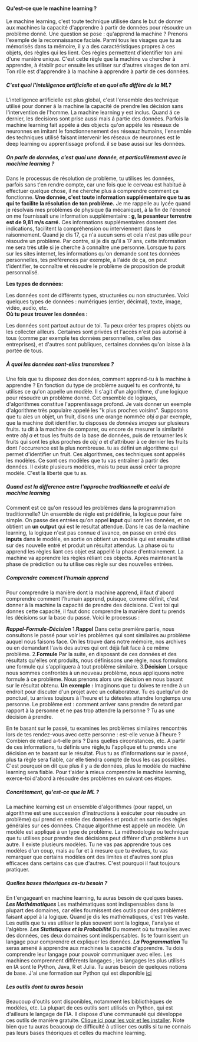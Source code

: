 #### Qu'est-ce que le machine learning ?
Le machine learning, c'est toute technique utilisée dans le but de donner aux machines la capacité d'apprendre à partir de données pour résoudre un problème donné. Une question se pose : qu'apprend la machine ? Prenons l'exemple de la reconnaissance faciale. Parmi tous les visages que tu as mémorisés dans ta mémoire, il y a des caractéristiques propres à ces objets, des règles qui les lient. Ces règles permettent d'identifier ton ami d'une manière unique. C'est cette règle que la machine va chercher à apprendre, à établir pour ensuite les utiliser sur d'autres visages de ton ami. Ton rôle est d'apprendre à la machine à apprendre à partir de ces données.

##### C'est quoi l'intelligence artificielle et en quoi elle diffère de la ML?

L'intelligence artificielle est plus global, c'est l'ensemble des technique utilisé pour donner á la machine la capacité de prendre les décision sans l'intervention de l'homme. La machine learning y est inclus. Quand á ce dernier, les decisions sont prise aussi mais á partie des données. Parfois la machine learning fait appèle á des objects qu'on appèle les réseaux de neuronnes en imitant le fonctionnenement des réseauz humains, l'ensemble des techniques utilisé faisant intervenir les réseaux de neuronnes est le deep learning ou apprentissage profond. il se base aussi sur les données.

##### On parle de données, c'est quoi une donnée, et particulièrement avec le machine learning ?

Dans le processus de résolution de problème, tu utilises les données, parfois sans t'en rendre compte, car une fois que le cerveau est habitué à effectuer quelque chose, il ne cherche plus à comprendre comment ça fonctionne. __Une donnée, c'est toute information supplémentaire que tu as qui te facilite la résolution de ton problème.__ Je me rappelle au lycée quand je résolvais mes problèmes de physique (la mécanique), à la fin de l'énoncé on me fournissait une information supplémentaire : **g, la pesanteur terrestre est de 9,81 m/s carré.** Ces informations supplémentaires donnent des indications, facilitent la compréhension ou interviennent dans le raisonnement.
Quand je dis 17, ça n'a aucun sens et cela n'est pas utile pour résoudre un problème. Par contre, si je dis qu'il a 17 ans, cette information me sera très utile si je cherche à connaître une personne. Lorsque tu pars sur les sites internet, les informations qu'on demande sont tes données personnelles, tes préférences par exemple, à l'aide de ça, on peut t'identifier, te connaître et résoudre le problème de proposition de produit personnalisé.

**Les types de données:**

Les données sont de différents types, structurées ou non structurées. Voici quelques types de données : numériques (entier, décimal), texte, image, vidéo, audio, etc.<br>
**Où tu peux trouver les données :**

Les données sont partout autour de toi. Tu peux créer tes propres objets ou les collecter ailleurs. Certaines sont privées et l'accès n'est pas autorisé à tous (comme par exemple tes données personnelles, celles des entreprises), et d'autres sont publiques, certaines données qu'on laisse à la portée de tous.

##### À quoi les données sont-elles transmises ?

Une fois que tu disposez des données, comment apprend-tu à la machine à apprendre ? En fonction du type de problème auquel tu es confronté, tu utilises ce qu'on appelle un modèle. Il s'agit d'un algorithme, d'une logique pour résoudre un problème donné. Cet ensemble de logiques, d'algorithmes constitue l'apprentissage profond. Je vais donner un exemple d'algorithme très populaire appelé les "k plus proches voisins". Supposons que tu aies un objet, un fruit, disons une orange nommée _obj a_ par exemple, que la machine doit identifier. tu disposes de _données images_ sur plusieurs fruits. tu dit à la machine de comparer, ou encore de mesurer la similarité entre _obj a_ et tous les fruits de la base de données, puis de retourner les k fruits qui sont les plus proches de _obj a_ et d'attribuer à ce dernier les fruits dont l'occurrence est la plus nombreuse. tu as défini un algorithme qui permet d'identifier un fruit. Ces algorithmes, ces techniques sont appelés les modèles. Ce sont ces modèles que tu vas entraîner à partir des données. Il existe plusieurs modèles, mais tu peux aussi créer ta propre modèle. C'est la liberté que tu as.

##### Quand est la difference entre l'approche traditionnelle et celui de machine learning

Comment est ce qu'on ressoud les problèmes dans la programmation traditionnelle? Un ensemble de règle est prédéfinie, la logique pour faire simple. On passe des entrées qu'on appel **input** qui sont les données, et on obtient un **un output** qui est le resultat attendue. Dans le cas de la machine learning, la logique n'est pas connue d'avance, on passe en entré des **inputs** dans le modèle, en sortie on obtient un modèle qui est ensuite utilisé sur des nouvelle entré et produit un résultat attendus. La phase où tu apprend les règles liant ces objet est appellé la phase d'entrainement. La machine va apprendre les règles réliant ces objects. Après maintenant la phase de prédiction ou tu utilise ces règle sur des nouvelles entrées.

##### Comprendre comment l'humain apprend

Pour comprendre la manière dont la machine apprend, il faut d'abord comprendre comment l'humain apprend, puisque, comme  définit, c'est donner à la machine la capacité de prendre des décisions. C'est toi qui donnes cette capacité, il faut donc comprendre la manière dont tu prends les décisions sur la base du passé.
Voici le processus :

***Rappel-Formule-Décision***
1.__Rappel__
Dans cette première partie, nous consultons le passé pour voir les problèmes qui sont similaires au problème auquel nous faisons face. On les trouve dans notre mémoire, nos archives ou en demandant l'avis des autres qui ont déjà fait face à ce même problème.
2.__Formule__
Par la suite, en disposant de ces données et des résultats qu'elles ont produits, nous définissons une règle, nous formulons une formule qui s'appliquera à tout problème similaire.
3.__Décision__
Lorsque nous sommes confrontés à un nouveau problème, nous appliquons notre formule à ce problème. Nous prenons alors une décision en nous basant sur le résultat obtenu.
__Un exemple :__
Imaginons que tu doives te rendre à un endroit pour discuter d'un projet avec un collaborateur. Tu es quelqu'un de ponctuel, tu arrives toujours à l'heure et tu détestes attendre longtemps une personne. Le problème est : comment arriver sans prendre de retard par rapport à la personne et ne pas trop attendre la personne ? Tu as une décision à prendre.

En te basant sur le passé, tu examines les problèmes similaires rencontrés lors de tes rendez-vous avec cette personne : est-elle venue à l'heure ? Combien de retard a-t-elle pris ? Dans quelles circonstances, etc. A partir de ces informations, tu définis une règle,tu l'applique et tu prends une décision en te basant sur le résultat. Plus tu as d'informations sur le passé, plus ta règle sera fiable, car elle tiendra compte de tous les cas possibles. C'est pourquoi on dit que plus il y a de données, plus le modèle de machine learning sera fiable. Pour t'aider à mieux comprendre le machine learning, exerce-toi d'abord à résoudre des problèmes en suivant ces étapes.

##### Concrètement, qu'est-ce que la ML ?
La machine learning est un ensemble d'algorithmes (pour rappel, un algorithme est une succession d'instructions à exécuter pour résoudre un problème) qui prend en entrée des données et produit en sortie des règles générales sur ces données. Chaque algorithme est appelé un modèle. Un modèle est appliqué à un type de problème. La méthodologie ou technique que tu utilises pour prendre des décisions peut différer d'un problème à un autre. Il existe plusieurs modèles. Tu ne vas pas apprendre tous ces modèles d'un coup, mais au fur et à mesure que tu évolues, tu vas remarquer que certains modèles ont des limites et d'autres sont plus efficaces dans certains cas que d'autres. C'est pourquoi il faut toujours pratiquer.

##### Quelles bases théoriques as-tu besoin ?
En t'engageant en machine learning, tu auras besoin de quelques bases.
***Les Mathématiques***
Les mathématiques sont indispensables dans la plupart des domaines, car elles fournissent des outils pour des problèmes faisant appel à la logique. Quand je dis les mathématiques, c'est très vaste. Les outils que tu vas utiliser le plus souvent sont la logique, l'analyse et l'algèbre.
***Les Statistiques et la Probabilité***
Du moment où tu travailles avec des données, ces deux domaines sont indispensables. Ils te fournissent un langage pour comprendre et expliquer les données.
***La Programmation***
Tu seras amené à apprendre aux machines la capacité d'apprendre. Tu dois comprendre leur langage pour pouvoir communiquer avec elles. Les machines comprennent différents langages ; les langages les plus utilisés en IA sont le Python, Java, R et Julia. Tu auras besoin de quelques notions de base. J'ai une formation sur Python qui est disponible [ici](https://github.com/mabakal/begin-with-python)
##### Les outils dont tu auras besoin
Beaucoup d'outils sont disponibles, notamment les bibliothèques de modèles, etc. La plupart de ces outils sont utilisés en Python, qui est d'ailleurs le langage de l'IA. Il dispose d'une communauté qui développe ces outils de manière gratuite. [Clique ici pour les voir et les installer](/docs/outils.md). Note bien que tu auras beaucoup de difficulté à utiliser ces outils si tu ne connais pas leurs bases théoriques et celles du machine learning.
